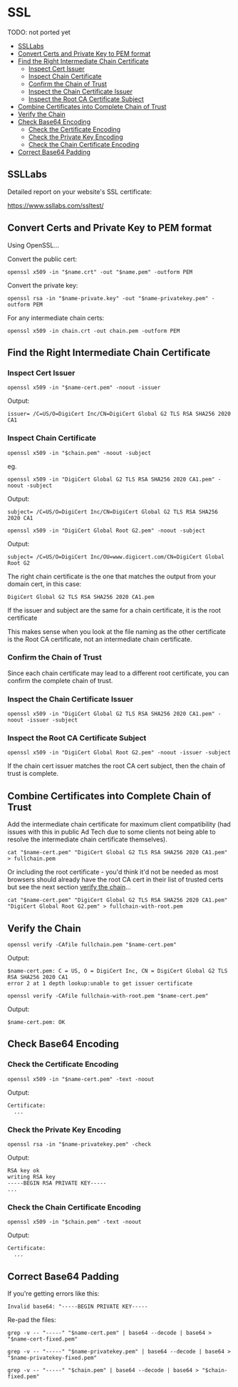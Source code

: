 # SSL

TODO: not ported yet

<!-- INDEX_START -->

- [SSLLabs](#ssllabs)
- [Convert Certs and Private Key to PEM format](#convert-certs-and-private-key-to-pem-format)
- [Find the Right Intermediate Chain Certificate](#find-the-right-intermediate-chain-certificate)
  - [Inspect Cert Issuer](#inspect-cert-issuer)
  - [Inspect Chain Certificate](#inspect-chain-certificate)
  - [Confirm the Chain of Trust](#confirm-the-chain-of-trust)
  - [Inspect the Chain Certificate Issuer](#inspect-the-chain-certificate-issuer)
  - [Inspect the Root CA Certificate Subject](#inspect-the-root-ca-certificate-subject)
- [Combine Certificates into Complete Chain of Trust](#combine-certificates-into-complete-chain-of-trust)
- [Verify the Chain](#verify-the-chain)
- [Check Base64 Encoding](#check-base64-encoding)
  - [Check the Certificate Encoding](#check-the-certificate-encoding)
  - [Check the Private Key Encoding](#check-the-private-key-encoding)
  - [Check the Chain Certificate Encoding](#check-the-chain-certificate-encoding)
- [Correct Base64 Padding](#correct-base64-padding)

<!-- INDEX_END -->

## SSLLabs

Detailed report on your website's SSL certificate:

<https://www.ssllabs.com/ssltest/>

## Convert Certs and Private Key to PEM format

Using OpenSSL...

Convert the public cert:

```shell
openssl x509 -in "$name.crt" -out "$name.pem" -outform PEM
```

Convert the private key:

```shell
openssl rsa -in "$name-private.key" -out "$name-privatekey.pem" -outform PEM
```

For any intermediate chain certs:

```shell
openssl x509 -in chain.crt -out chain.pem -outform PEM
```

## Find the Right Intermediate Chain Certificate

### Inspect Cert Issuer

```shell
openssl x509 -in "$name-cert.pem" -noout -issuer
```

Output:

```text
issuer= /C=US/O=DigiCert Inc/CN=DigiCert Global G2 TLS RSA SHA256 2020 CA1
```

### Inspect Chain Certificate

```shell
openssl x509 -in "$chain.pem" -noout -subject
```

eg.

```shell
openssl x509 -in "DigiCert Global G2 TLS RSA SHA256 2020 CA1.pem" -noout -subject
```

Output:

```text
subject= /C=US/O=DigiCert Inc/CN=DigiCert Global G2 TLS RSA SHA256 2020 CA1
```

```shell
openssl x509 -in "DigiCert Global Root G2.pem" -noout -subject
```

Output:

```shell
subject= /C=US/O=DigiCert Inc/OU=www.digicert.com/CN=DigiCert Global Root G2
```

The right chain certificate is the one that matches the output from your domain cert, in this case:

```text
DigiCert Global G2 TLS RSA SHA256 2020 CA1.pem
```

If the issuer and subject are the same for a chain certificate, it is the root certificate

This makes sense when you look at the file naming as the other certificate is the Root CA certificate,
not an intermediate chain certificate.

### Confirm the Chain of Trust

Since each chain certificate may lead to a different root certificate, you can confirm the complete chain of trust.

### Inspect the Chain Certificate Issuer

```shell
openssl x509 -in "DigiCert Global G2 TLS RSA SHA256 2020 CA1.pem" -noout -issuer -subject
```

### Inspect the Root CA Certificate Subject

```shell
openssl x509 -in "DigiCert Global Root G2.pem" -noout -issuer -subject
```

If the chain cert issuer matches the root CA cert subject, then the chain of trust is complete.

## Combine Certificates into Complete Chain of Trust

Add the intermediate chain certificate for maximum client compatibility (had issues with this in public Ad Tech due
to some clients not being able to resolve the intermediate chain certificate themselves).

```shell
cat "$name-cert.pem" "DigiCert Global G2 TLS RSA SHA256 2020 CA1.pem" > fullchain.pem
```

Or including the root certificate -
you'd think it'd not be needed as most browsers should already have the root CA cert in their list of trusted certs
but see the next section [verify the chain](#verify-the-chain)...

```shell
cat "$name-cert.pem" "DigiCert Global G2 TLS RSA SHA256 2020 CA1.pem" "DigiCert Global Root G2.pem" > fullchain-with-root.pem
```

## Verify the Chain

```shell
openssl verify -CAfile fullchain.pem "$name-cert.pem"
```

Output:

```text
$name-cert.pem: C = US, O = DigiCert Inc, CN = DigiCert Global G2 TLS RSA SHA256 2020 CA1
error 2 at 1 depth lookup:unable to get issuer certificate
```

```shell
openssl verify -CAfile fullchain-with-root.pem "$name-cert.pem"
```

Output:

```text
$name-cert.pem: OK
```

## Check Base64 Encoding

### Check the Certificate Encoding

```shell
openssl x509 -in "$name-cert.pem" -text -noout
```

Output:

```text
Certificate:
  ...
```

### Check the Private Key Encoding

```shell
openssl rsa -in "$name-privatekey.pem" -check
```

Output:

```text
RSA key ok
writing RSA key
-----BEGIN RSA PRIVATE KEY-----
...
```

### Check the Chain Certificate Encoding

```shell
openssl x509 -in "$chain.pem" -text -noout
```

Output:

```text
Certificate:
  ...
```

## Correct Base64 Padding

If you're getting errors like this:

```text
Invalid base64: "-----BEGIN PRIVATE KEY-----
```

Re-pad the files:

```shell
grep -v -- "-----" "$name-cert.pem" | base64 --decode | base64 > "$name-cert-fixed.pem"
```

```shell
grep -v -- "-----" "$name-privatekey.pem" | base64 --decode | base64 > "$name-privatekey-fixed.pem"
```

```shell
grep -v -- "-----" "$chain.pem" | base64 --decode | base64 > "$chain-fixed.pem"
```
